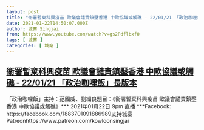 ```yaml
---
layout: post
title: "衞署暫棄科興疫苗 歐議會譴責鎮壓香港 中歐協議或觸礁 - 22/01/21 「政治咖哩飯」長版本"
date: 2021-01-22T14:50:07.000Z
author: 城寨 Singjai
from: https://www.youtube.com/watch?v=gs2Pdflbxf0
tags: [ 城寨 ]
categories: [ 城寨 ]
---
```

<!--1611327007000-->
[衞署暫棄科興疫苗 歐議會譴責鎮壓香港 中歐協議或觸礁 - 22/01/21 「政治咖哩飯」長版本](https://www.youtube.com/watch?v=gs2Pdflbxf0)
------

<div>
「政治咖哩飯」主持：范國威、劉細良題目：《衞署暫棄科興疫苗 歐議會譴責鎮壓香港 中歐協議或觸礁》*** 2021年01月22日 9pm 直播 ***Facebook: https://facebook.com/1883701091886989支持城寨Patreonhttps://www.patreon.com/kowloonsingjai
</div>
